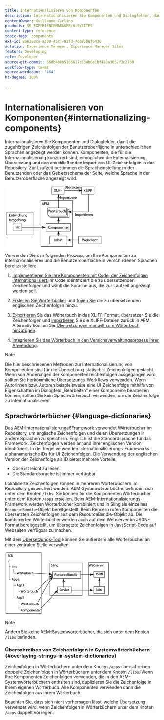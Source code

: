 ```yaml
---
title: Internationalisieren von Komponenten
description: Internationalisieren Sie Komponenten und Dialogfelder, damit die zugehörigen Zeichenfolgen ihrer Benutzeroberflächen in unterschiedlichen Sprachen angezeigt werden können
contentOwner: Guillaume Carlino
products: SG_EXPERIENCEMANAGER/6.5/SITES
content-type: reference
topic-tags: components
exl-id: 8ae398ca-a300-45c7-93fd-76b96b8f6436
solution: Experience Manager, Experience Manager Sites
feature: Developing
role: Developer
source-git-commit: 66db4b0b5106617c534b6e1bf428a3057f2c2708
workflow-type: tm+mt
source-wordcount: '464'
ht-degree: 100%

---
```


# Internationalisieren von Komponenten{#internationalizing-components}

Internationalisieren Sie Komponenten und Dialogfelder, damit die zugehörigen Zeichenfolgen der Benutzeroberfläche in unterschiedlichen Sprachen angezeigt werden können. Komponenten, die für die Internationalisierung konzipiert sind, ermöglichen die Externalisierung, Übersetzung und den anschließenden Import von UI-Zeichenfolgen in das Repository. Zur Laufzeit bestimmen die Spracheinstellungen der Benutzenden oder das Gebietsschema der Seite, welche Sprache in der Benutzeroberfläche angezeigt wird.

![chlimage_1-9](assets/chlimage_1-9a.png)

Verwenden Sie den folgenden Prozess, um Ihre Komponenten zu internationalisieren und die Benutzeroberfläche in verschiedenen Sprachen bereitzustellen:

1. [Implementieren Sie Ihre Komponenten mit Code, der Zeichenfolgen internationalisiert.](/help/sites-developing/i18n-dev.md)Ihr Code identifiziert die zu übersetzenden Zeichenfolgen und wählt die Sprache aus, die zur Laufzeit angezeigt werden soll.
1. [Erstellen Sie Wörterbücher](/help/sites-developing/i18n-translator.md#creating-a-dictionary) und [fügen Sie](/help/sites-developing/i18n-translator.md#adding-changing-and-removing-strings) die zu übersetzenden englischen Zeichenfolgen hinzu.

1. [Exportieren](/help/sites-developing/i18n-translator.md#exporting-a-dictionary) Sie das Wörterbuch in das XLIFF-Format, übersetzen Sie die Zeichenfolgen und [importieren](/help/sites-developing/i18n-translator.md#importing-a-dictionary) Sie die XLIFF-Dateien zurück in AEM. Alternativ können Sie [Übersetzungen manuell zum Wörterbuch hinzufügen](/help/sites-developing/i18n-translator.md#editing-translated-strings).

1. [Integrieren Sie das Wörterbuch in den Versionsverwaltungsprozess Ihrer Anwendung](/help/sites-developing/i18n-translator.md#publishing-dictionaries).

>[!NOTE]
>
>Die hier beschriebenen Methoden zur Internationalisierung von Komponenten sind für die Übersetzung statischer Zeichenfolgen gedacht. Wenn von Änderungen der Komponentenzeichenfolgen ausgegangen wird, sollten Sie herkömmliche Übersetzungs-Workflows verwenden. Wenn Autorinnen bzw. Autoren beispielsweise eine UI-Zeichenfolge mithilfe von Eigenschaften im Dialogfeld „Bearbeiten“ einer Komponente bearbeiten können, sollten Sie kein Sprachwörterbuch verwenden, um die Zeichenfolge zu internationalisieren.

## Sprachwörterbücher {#language-dictionaries}

Das AEM-Internationalisierungs6Framework verwendet Wörterbücher im Repository, um englische Zeichenfolgen und deren Übersetzungen in andere Sprachen zu speichern. Englisch ist die Standardsprache für das Framework. Zeichenfolgen werden anhand ihrer englischen Version identifiziert. In der Regel verwenden Internationalisierungs-Frameworks alphanumerische IDs für UI-Zeichenfolgen. Die Verwendung der englischen Version der Zeichenfolge als ID bietet mehrere Vorteile:

* Code ist leicht zu lesen.
* Die Standardsprache ist immer verfügbar.

Lokalisierte Zeichenfolgen können in mehreren Wörterbüchern im Repository gespeichert werden. AEM-Systemwörterbücher befinden sich unter dem Knoten `/libs`. Sie können für die Komponenten Wörterbücher unter dem Knoten `/apps` erstellen. Beim AEM-Internationalisierungs-Framework werden Wörterbücher kombiniert und in Sling als einzelnes `ResourceBundle`-Objekt bereitgestellt. Beim Rendern rufen Komponenten die übersetzten Zeichenfolgen aus dem ResourceBundle-Objekt ab. Die kombinierten Wörterbücher werden auch auf dem Webserver im JSON-Format bereitgestellt, um übersetzte Zeichenfolgen in JavaScript-Code auf Webseiten verfügbar zu machen.

Mit dem [Übersetzungs-Tool](/help/sites-developing/i18n-translator.md) können Sie außerdem alle Wörterbücher an einer zentralen Stelle verwalten.

![chlimage_1-10](assets/chlimage_1-10a.png)

>[!NOTE]
>
>Ändern Sie keine AEM-Systemwörterbücher, die sich unter dem Knoten `/libs` befinden.

### Überschreiben von Zeichenfolgen in Systemwörterbüchern {#overlaying-strings-in-system-dictionaries}

Zeichenfolgen in Wörterbüchern unter dem Knoten `/apps` überschreiben doppelte Zeichenfolgen in Wörterbüchern unter dem Knoten `/libs`. Wenn Ihre Komponenten Zeichenfolgen verwenden, die in den AEM-Systemwörterbüchern enthalten sind, duplizieren Sie die Zeichenfolge in Ihrem eigenen Wörterbuch. Alle Komponenten verwenden dann die Zeichenfolgen aus Ihrem Wörterbuch.

Beachten Sie, dass sich nicht vorhersagen lässt, welche Übersetzung verwendet wird, wenn Zeichenfolgen in Wörterbüchern unter dem Knoten `/apps` doppelt vorliegen.
